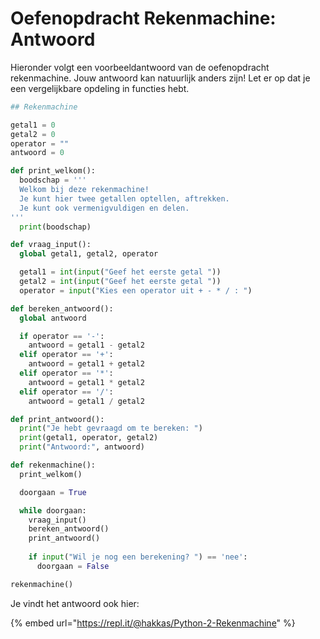 # Oefenopdracht Rekenmachine: Antwoord

Hieronder volgt een voorbeeldantwoord van de oefenopdracht rekenmachine. Jouw antwoord kan natuurlijk anders zijn! Let er op dat je een vergelijkbare opdeling in functies hebt.

```python
## Rekenmachine

getal1 = 0
getal2 = 0
operator = ""
antwoord = 0

def print_welkom():
  boodschap = '''
  Welkom bij deze rekenmachine!
  Je kunt hier twee getallen optellen, aftrekken.
  Je kunt ook vermenigvuldigen en delen.
'''
  print(boodschap)

def vraag_input():
  global getal1, getal2, operator

  getal1 = int(input("Geef het eerste getal "))
  getal2 = int(input("Geef het eerste getal "))
  operator = input("Kies een operator uit + - * / : ")

def bereken_antwoord():
  global antwoord 

  if operator == '-':
    antwoord = getal1 - getal2
  elif operator == '+':
    antwoord = getal1 + getal2
  elif operator == '*':
    antwoord = getal1 * getal2
  elif operator == '/':
    antwoord = getal1 / getal2

def print_antwoord():
  print("Je hebt gevraagd om te bereken: ")
  print(getal1, operator, getal2)
  print("Antwoord:", antwoord)

def rekenmachine():
  print_welkom()

  doorgaan = True

  while doorgaan:
    vraag_input()
    bereken_antwoord()
    print_antwoord()
    
    if input("Wil je nog een berekening? ") == 'nee':
      doorgaan = False

rekenmachine()
```

Je vindt het antwoord ook hier:

{% embed url="https://repl.it/@hakkas/Python-2-Rekenmachine" %}

